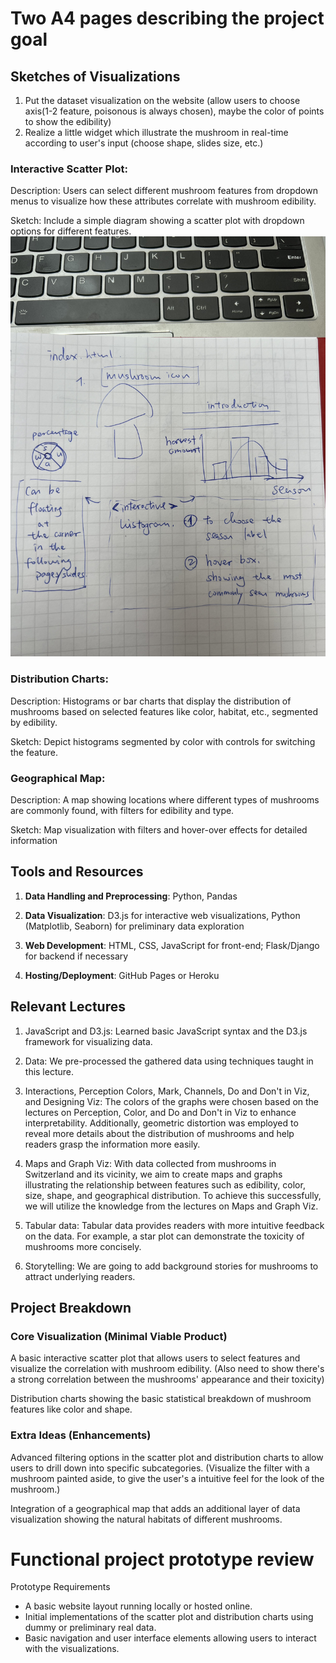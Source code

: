 # Two A4 pages describing the project goal

## Sketches of Visualizations
1. Put the dataset visualization on the website (allow users to choose axis(1-2 feature, poisonous is always chosen), maybe the color of points to show the edibility)
2. Realize a little widget which illustrate the mushroom in real-time according to user's input (choose shape, slides size, etc.)

### Interactive Scatter Plot:

Description: Users can select different mushroom features from dropdown menus to visualize how these attributes correlate with mushroom edibility.

Sketch: Include a simple diagram showing a scatter plot with dropdown options for different features.
<img src="figs/IMG_9770.JPG" alt="Histogram">

### Distribution Charts:

Description: Histograms or bar charts that display the distribution of mushrooms based on selected features like color, habitat, etc., segmented by edibility.

Sketch: Depict histograms segmented by color with controls for switching the feature.

### Geographical Map:

Description: A map showing locations where different types of mushrooms are commonly found, with filters for edibility and type.

Sketch: Map visualization with filters and hover-over effects for detailed information

## Tools and Resources

1. **Data Handling and Preprocessing**: Python, Pandas

2. **Data Visualization**: D3.js for interactive web visualizations, Python (Matplotlib, Seaborn) for preliminary data exploration

3. **Web Development**: HTML, CSS, JavaScript for front-end; Flask/Django for backend if necessary

4. **Hosting/Deployment**: GitHub Pages or Heroku

## Relevant Lectures

1. JavaScript and D3.js: Learned basic JavaScript syntax and the D3.js framework for visualizing data.

2. Data: We pre-processed the gathered data using techniques taught in this lecture.

3. Interactions, Perception Colors, Mark, Channels, Do and Don't in Viz, and Designing Viz: The colors of the graphs were chosen based on the lectures on Perception, Color, and Do and Don't in Viz to enhance interpretability. Additionally, geometric distortion was employed to reveal more details about the distribution of mushrooms and help readers grasp the information more easily.

4. Maps and Graph Viz: With data collected from mushrooms in Switzerland and its vicinity, we aim to create maps and graphs illustrating the relationship between features such as edibility, color, size, shape, and geographical distribution. To achieve this successfully, we will utilize the knowledge from the lectures on Maps and Graph Viz.

5. Tabular data: Tabular data provides readers with more intuitive feedback on the data. For example, a star plot can demonstrate the toxicity of mushrooms more concisely.

6. Storytelling: We are going to add background stories for mushrooms to attract underlying readers. 

## Project Breakdown

### Core Visualization (Minimal Viable Product)
A basic interactive scatter plot that allows users to select features and visualize the correlation with mushroom edibility.
(Also need to show there's a strong correlation between the mushrooms' appearance and their toxicity)

Distribution charts showing the basic statistical breakdown of mushroom features like color and shape.

### Extra Ideas (Enhancements)

Advanced filtering options in the scatter plot and distribution charts to allow users to drill down into specific subcategories.
(Visualize the filter with a mushroom painted aside, to give the user's a intuitive feel for the look of the mushroom.)

Integration of a geographical map that adds an additional layer of data visualization showing the natural habitats of different mushrooms.


# Functional project prototype review
Prototype Requirements
- A basic website layout running locally or hosted online.
- Initial implementations of the scatter plot and distribution charts using dummy or preliminary real data.
- Basic navigation and user interface elements allowing users to interact with the visualizations.

